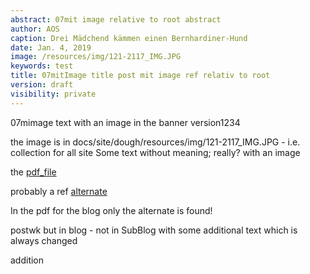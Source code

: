 ```yaml
---
abstract: 07mit image relative to root abstract
author: AOS
caption: Drei Mädchend kämmen einen Bernhardiner-Hund
date: Jan. 4, 2019
image: /resources/img/121-2117_IMG.JPG
keywords: test
title: 07mitImage title post mit image ref relativ to root
version: draft
visibility: private 
---
```

07mimage text with an image in the banner version1234

the image is in docs/site/dough/resources/img/121-2117_IMG.JPG - i.e. collection for all site
Some text without meaning; really? with an image 

the [pdf_file](/Blog/resources/blogtest.pdf)

probably a ref [alternate](./resources/blogtest.pdf)

In the pdf for the blog only the alternate is found!


postwk but in blog - not in SubBlog
with some additional text 
which is always changed  

addition